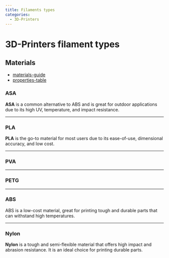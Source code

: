 ```yaml
---
title: Filaments types
categories:
  - 3D-Printers
---
```

# 3D-Printers filament types

## Materials

- [materials-guide](https://www.simplify3d.com/support/materials-guide/)
- [properties-table](https://www.simplify3d.com/support/materials-guide/properties-table/)

### ASA

**ASA** is a common alternative to ABS and is great for outdoor
applications due to its high UV, temperature, and impact resistance.

---

### PLA

**PLA** is the go-to material for most users due to its ease-of-use,
dimensional accuracy, and low cost.

---

### PVA

---

### PETG

---

### ABS

ABS is a low-cost material, great for printing tough and durable parts
that can withstand high temperatures.

---

### Nylon

**Nylon** is a tough and semi-flexible material that offers high impact
and abrasion resistance. It is an ideal choice for printing durable parts.

